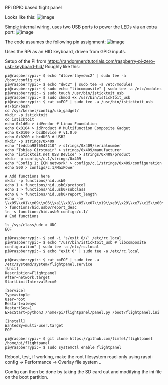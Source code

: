 RPi GPIO based flight panel

Looks like this:
![image](https://user-images.githubusercontent.com/46235/213910294-87783454-a415-4bdf-9146-35368769a118.png)

Simple internal wiring, uses two USB ports to power the LEDs via an extra port:
![image](https://user-images.githubusercontent.com/46235/213910240-749c42e3-2621-4b34-8c69-ee4717ce2462.png)

The code assumes the following pin assignment:
![image](https://user-images.githubusercontent.com/46235/213910231-b053bd69-384f-466d-a386-5fd6655a6dea.png)


Uses the RPi as an HID keyboard, driven from GPIO inputs.

Setup of the Pi from https://randomnerdtutorials.com/raspberry-pi-zero-usb-keyboard-hid/
Roughly like this:
```
pi@raspberrypi:~ $ echo "dtoverlay=dwc2" | sudo tee -a /boot/config.txt
pi@raspberrypi:~ $ echo "dwc2" | sudo tee -a /etc/modules
pi@raspberrypi:~ $ sudo echo "libcomposite" | sudo tee -a /etc/modules
pi@raspberrypi:~ $ sudo touch /usr/bin/isticktoit_usb
pi@raspberrypi:~ $ sudo chmod +x /usr/bin/isticktoit_usb
pi@raspberrypi:~ $ cat <<EOF | sudo tee -a /usr/bin/isticktoit_usb
#!/bin/bash
cd /sys/kernel/config/usb_gadget/
mkdir -p isticktoit
cd isticktoit
echo 0x1d6b > idVendor # Linux Foundation
echo 0x0104 > idProduct # Multifunction Composite Gadget
echo 0x0100 > bcdDevice # v1.0.0
echo 0x0200 > bcdUSB # USB2
mkdir -p strings/0x409
echo "fedcba9876543210" > strings/0x409/serialnumber
echo "Tobias Girstmair" > strings/0x409/manufacturer
echo "iSticktoit.net USB Device" > strings/0x409/product
mkdir -p configs/c.1/strings/0x409
echo "Config 1: ECM network" > configs/c.1/strings/0x409/configuration
echo 500 > configs/c.1/MaxPower

# Add functions here
mkdir -p functions/hid.usb0
echo 1 > functions/hid.usb0/protocol
echo 1 > functions/hid.usb0/subclass
echo 8 > functions/hid.usb0/report_length
echo -ne \\x05\\x01\\x09\\x06\\xa1\\x01\\x05\\x07\\x19\\xe0\\x29\\xe7\\x15\\x00\\x25\\x01\\x75\\x01\\x95\\x08\\x81\\x02\\x95\\x01\\x75\\x08\\x81\\x03\\x95\\x05\\x75\\x01\\x05\\x08\\x19\\x01\\x29\\x05\\x91\\x02\\x95\\x01\\x75\\x03\\x91\\x03\\x95\\x06\\x75\\x08\\x15\\x00\\x25\\x65\\x05\\x07\\x19\\x00\\x29\\x65\\x81\\x00\\xc0 > functions/hid.usb0/report_desc
ln -s functions/hid.usb0 configs/c.1/
# End functions

ls /sys/class/udc > UDC
EOF

pi@raspberrypi:~ $ sed -i 's/exit 0//' /etc/rc.local
pi@raspberrypi:~ $ echo "/usr/bin/isticktoit_usb # libcomposite configuration" | sudo tee -a /etc/rc.local
pi@raspberrypi:~ $ echo "exit 0" | sudo tee -a /etc/rc.local

pi@raspberrypi:~ $ cat <<EOF | sudo tee -a /etc/systemd/system/flightpanel.service
[Unit]
Description=Flightpanel
After=network.target
StartLimitIntervalSec=0

[Service]
Type=simple
User=root
Restart=always
RestartSec=1
ExecStart=python3 /home/pi/flightpanel/panel.py /boot/flightpanel.ini

[Install]
WantedBy=multi-user.target
EOF

pi@raspberrypi:~ $ git clone https://github.com/timfel/flightpanel /home/pi/flightpanel
pi@raspberrypi:~ $ sudo systemctl enable flightpanel
```

Reboot, test, if working, make the root filesystem read-only using raspi-config -> Performance -> Overlay file system ..

Config can then be done by taking the SD card out and modifying the ini file on the boot partition.
